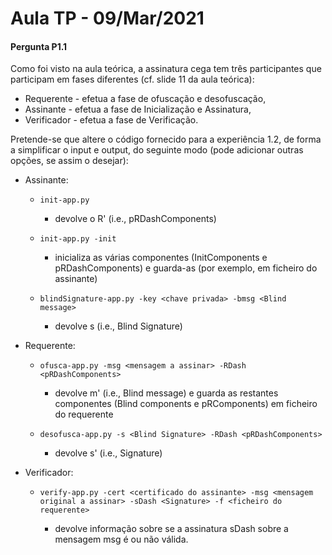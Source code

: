 # Aula TP - 09/Mar/2021


#### Pergunta P1.1

Como foi visto na aula teórica, a assinatura cega tem três participantes que participam em fases diferentes (cf. slide 11 da aula teórica):

- Requerente - efetua a fase de ofuscação e desofuscação,
- Assinante - efetua a fase de Inicialização e Assinatura,
- Verificador - efetua a fase de Verificação.

Pretende-se que altere o código fornecido para a experiência 1.2, de forma a simplificar o input e output, do seguinte modo (pode adicionar outras opções, se assim o desejar):

- Assinante:

  - `init-app.py`

    - devolve o R' (i.e., pRDashComponents)

  - `init-app.py -init`

    - inicializa as várias componentes (InitComponents e pRDashComponents) e guarda-as (por exemplo, em ficheiro do assinante)

  - `blindSignature-app.py -key <chave privada> -bmsg <Blind message>`

    - devolve s (i.e., Blind Signature)

- Requerente:

  - `ofusca-app.py -msg <mensagem a assinar> -RDash <pRDashComponents>`

    - devolve m' (i.e., Blind message) e guarda as restantes componentes (Blind components e pRComponents) em ficheiro do requerente

  - `desofusca-app.py -s <Blind Signature> -RDash <pRDashComponents>`

    - devolve s' (i.e., Signature)

- Verificador:

  - `verify-app.py -cert <certificado do assinante> -msg <mensagem original a assinar> -sDash <Signature> -f <ficheiro do requerente>`

    - devolve informação sobre se a assinatura sDash sobre a mensagem msg é ou não válida.
